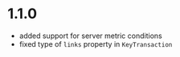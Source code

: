 # 1.1.0
- added support for server metric conditions
- fixed type of `links` property in `KeyTransaction` 
